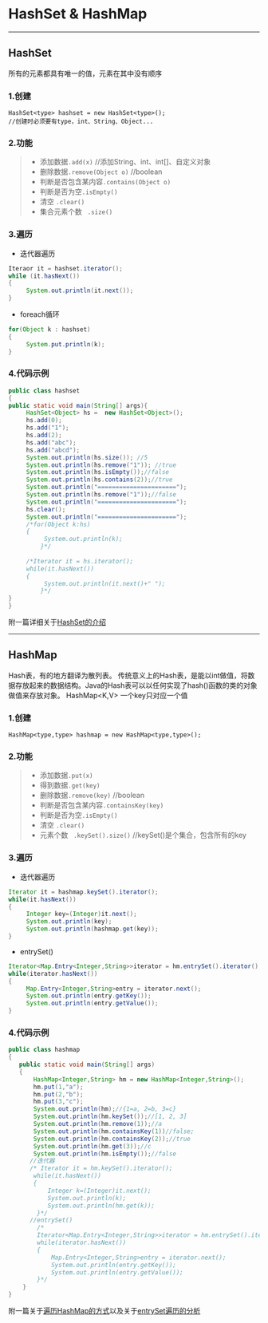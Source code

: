 ﻿# HashSet & HashMap

---
## HashSet
所有的元素都具有唯一的值，元素在其中没有顺序
### 1.创建
    HashSet<type> hashset = new HashSet<type>(); 
    //创建时必须要有type，int、String、Object...


### 2.功能
>* 添加数据`.add(x)` //添加String、int、int[]、自定义对象
>* 删除数据`.remove(Object o)` //boolean
>* 判断是否包含某内容`.contains(Object o)`
>* 判断是否为空`.isEmpty()`
>* 清空 `.clear()`
>* 集合元素个数 ` .size()`

### 3.遍历
* 迭代器遍历
```java
Iteraor it = hashset.iterator();
while (it.hasNext())
{
     System.out.println(it.next());
}
```
* foreach循环
```java
for(Object k : hashset)
{
     System.put.println(k);
}
```
### 4.代码示例
```java
public class hashset
{
public static void main(String[] args){
     HashSet<Object> hs =  new HashSet<Object>();
     hs.add(0);
     hs.add("1");
     hs.add(2);
     hs.add("abc");
     hs.add("abcd");
     System.out.println(hs.size()); //5
     System.out.println(hs.remove("1")); //true
     System.out.println(hs.isEmpty());//false
     System.out.println(hs.contains(2));//true
     System.out.println("======================");
     System.out.println(hs.remove("1"));//false
     System.out.println("======================");
     hs.clear();  
     System.out.println("======================");
     /*for(Object k:hs)
     {
          System.out.println(k);
         }*/
         
     /*Iterator it = hs.iterator();
     while(it.hasNext())
     {
          System.out.println(it.next()+" ");
         }*/
}
}
```
<i class="icon-book"></i>附一篇详细关于[HashSet的介绍](http://blog.csdn.net/tingzhiyi/article/details/52152487)

---
## HashMap
Hash表，有的地方翻译为散列表。
传统意义上的Hash表，是能以int做值，将数据存放起来的数据结构。Java的Hash表可以以任何实现了hash()函数的类的对象做值来存放对象。
HashMap<K,V> 一个key只对应一个值

### 1.创建
    HashMap<type,type> hashmap = new HashMap<type,type>();
    
### 2.功能
>* 添加数据`.put(x)` 
>* 得到数据`.get(key)`
>* 删除数据`.remove(key)` //boolean
>* 判断是否包含某内容`.containsKey(key)`
>* 判断是否为空`.isEmpty()`
>* 清空 `.clear()`
>* 元素个数 ` .keySet().size()` //keySet()是个集合，包含所有的key

### 3.遍历
* 迭代器遍历
```java
Iterator it = hashmap.keySet().iterator();
while(it.hasNext())
{
     Integer key=(Integer)it.next();
     System.out.println(key);
     System.out.println(hashmap.get(key));
}
```
* entrySet()
```java
Iterator<Map.Entry<Integer,String>>iterator = hm.entrySet().iterator();
while(iterator.hasNext())
{
     Map.Entry<Integer,String>entry = iterator.next();
     System.out.println(entry.getKey());
     System.out.println(entry.getValue());
}
```

### 4.代码示例
```java
public class hashmap
{
   public static void main(String[] args)
   {
       HashMap<Integer,String> hm = new HashMap<Integer,String>();
       hm.put(1,"a");
       hm.put(2,"b");
       hm.put(3,"c");
       System.out.println(hm);//{1=a, 2=b, 3=c}
       System.out.println(hm.keySet());//[1, 2, 3]
       System.out.println(hm.remove(1));//a
       System.out.println(hm.containsKey(1))//false;
       System.out.println(hm.containsKey(2));//true
       System.out.println(hm.get(3));//c
       System.out.println(hm.isEmpty());//false
      //迭代器
      /* Iterator it = hm.keySet().iterator();
       while(it.hasNext())
       {
           Integer k=(Integer)it.next();
           System.out.println(k);
           System.out.println(hm.get(k));
        }*/
      //entrySet()
        /*
        Iterator<Map.Entry<Integer,String>>iterator = hm.entrySet().iterator();
        while(iterator.hasNext())
        {
            Map.Entry<Integer,String>entry = iterator.next();
            System.out.println(entry.getKey());
            System.out.println(entry.getValue());
        }*/
    }
}
```


<i class="icon-book"></i>附一篇关于[遍历HashMap的方式](http://blog.csdn.net/u010127245/article/details/50937384)以及关于[entrySet遍历的分析](https://www.cnblogs.com/aquastone/p/java-hashmap-entryset.html)








